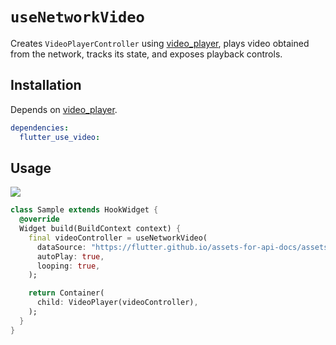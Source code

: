 # `useNetworkVideo`

Creates `VideoPlayerController` using [video_player](https://pub.dev/packages/video_player), plays video obtained from the network, tracks its state, and exposes playback controls.

## Installation

Depends on [video_player](https://pub.dev/packages/video_player).

```yaml
dependencies:
  flutter_use_video: 
```

## Usage

[![](https://img.shields.io/badge/demo-%20%20%20%F0%9F%9A%80-green.svg)](https://wasabeef.github.io/flutter_use/#/use-network-video)

```dart
class Sample extends HookWidget {
  @override
  Widget build(BuildContext context) {
    final videoController = useNetworkVideo(
      dataSource: "https://flutter.github.io/assets-for-api-docs/assets/videos/bee.mp4",
      autoPlay: true,
      looping: true,
    );

    return Container(
      child: VideoPlayer(videoController),
    );
  }
}
```

